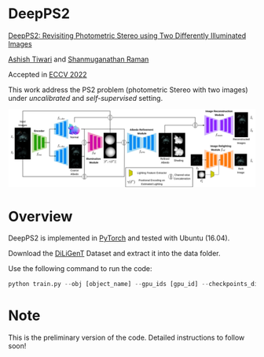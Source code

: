 # DeepPS2
[DeepPS2: Revisiting Photometric Stereo using Two Differently Illuminated Images](https://arxiv.org/abs/2207.02025)

[Ashish Tiwari](https://sites.google.com/iitgn.ac.in/ashishtiwari/home) and [Shanmuganathan Raman](https://iitgn.ac.in/faculty/cse/shanmuganathan)

Accepted in [ECCV 2022](https://eccv2022.ecva.net/)

This work address the PS2 problem (photometric Stereo with two images) under *uncalibrated* and *self-supervised* setting.

![alt text](https://github.com/ashisht96/DeepPS2/blob/main/images/bd.png)

# Overview

DeepPS2 is implemented in [PyTorch](https://pytorch.org/) and tested with Ubuntu (16.04). 

Download the [DiLiGenT](https://sites.google.com/site/photometricstereodata/single) Dataset and extract it into the data folder.

Use the following command to run the code:

```python
python train.py --obj [object_name] --gpu_ids [gpu_id] --checkpoints_dir [path_to_save_chkpts] --save_dir [path_to_save_visual_results]
```

# Note

This is the preliminary version of the code. Detailed instructions to follow soon!
